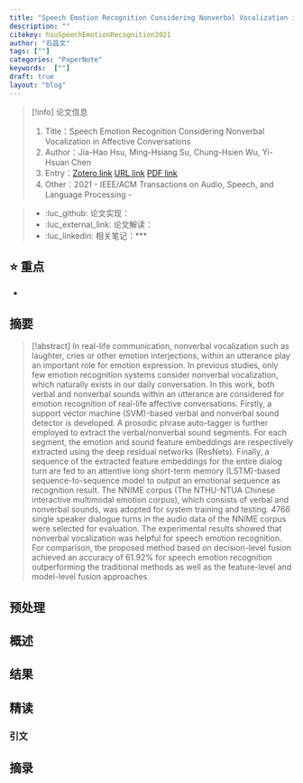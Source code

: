 ```yaml
---
title: "Speech Emotion Recognition Considering Nonverbal Vocalization in Affective Conversations"
description: ""
citekey: hsuSpeechEmotionRecognition2021
author: "石昌文"
tags: [""]
categories: "PaperNote"
keywords:  [""]
draft: true
layout: "blog"
---
```


> [!info] 论文信息
>1. Title：Speech Emotion Recognition Considering Nonverbal Vocalization in Affective Conversations
>2. Author：Jia-Hao Hsu, Ming-Hsiang Su, Chung-Hsien Wu, Yi-Hsuan Chen
>3. Entry：[Zotero link](zotero://select/items/@hsuSpeechEmotionRecognition2021) [URL link]() [PDF link](<file:///C\:\\Users\\19115\\OneDrive - stu.suda.edu.cn\\Zotero\\Hsu et al_2021_Speech Emotion Recognition Considering Nonverbal Vocalization in Affective.pdf>)
>4. Other：2021 - IEEE/ACM Transactions on Audio, Speech, and Language Processing     -   

>- :luc_github: 论文实现：
>- :luc_external_link: 论文解读：
>- :luc_linkedin: 相关笔记：***


## ⭐ 重点

- 

## 摘要

> [!abstract] In real-life communication, nonverbal vocalization such as laughter, cries or other emotion interjections, within an utterance play an important role for emotion expression. In previous studies, only few emotion recognition systems consider nonverbal vocalization, which naturally exists in our daily conversation. In this work, both verbal and nonverbal sounds within an utterance are considered for emotion recognition of real-life affective conversations. Firstly, a support vector machine (SVM)-based verbal and nonverbal sound detector is developed. A prosodic phrase auto-tagger is further employed to extract the verbal/nonverbal sound segments. For each segment, the emotion and sound feature embeddings are respectively extracted using the deep residual networks (ResNets). Finally, a sequence of the extracted feature embeddings for the entire dialog turn are fed to an attentive long short-term memory (LSTM)-based sequence-to-sequence model to output an emotional sequence as recognition result. The NNIME corpus (The NTHU-NTUA Chinese interactive multimodal emotion corpus), which consists of verbal and nonverbal sounds, was adopted for system training and testing. 4766 single speaker dialogue turns in the audio data of the NNIME corpus were selected for evaluation. The experimental results showed that nonverbal vocalization was helpful for speech emotion recognition. For comparison, the proposed method based on decision-level fusion achieved an accuracy of 61.92% for speech emotion recognition outperforming the traditional methods as well as the feature-level and model-level fusion approaches.

> 

## 预处理

## 概述

## 结果

## 精读

### 引文

## 摘录
